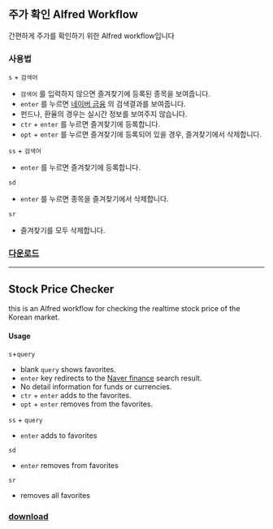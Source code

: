 ## 주가 확인 Alfred Workflow

간편하게 주가를 확인하기 위한 Alfred workflow입니다

### 사용법

`s` + `검색어`

- `검색어` 를 입력하지 않으면 즐겨찾기에 등록된 종목을 보여줍니다.
- `enter` 를 누르면 [네이버 금융](http://finance.naver.com/) 의 검색결과를 보여줍니다.
- 펀드나, 환율의 경우는 실시간 정보를 보여주지 않습니다.
- `ctr` + `enter` 를 누르면 즐겨찾기에 등록합니다.
- `opt` + `enter` 를 누르면 즐겨찾기에 등록되어 있을 경우, 즐겨찾기에서 삭제합니다.

`ss` + `검색어`

- `enter` 를 누르면 즐겨찾기에 등록합니다.

`sd`

- `enter` 를 누르면 종목을 즐겨찾기에서 삭제합니다.

`sr`

- 즐겨찾기를 모두 삭제합니다.


### [다운로드](https://github.com/sungminoh/alfred-workflow-stockprice/releases/download/3.0/stockprice_checker_v3.0.0.alfredworkflow)

-------------

## Stock Price Checker

this is an Alfred workflow for checking the realtime stock price of the Korean market.

#### Usage

`s`+`query`

- blank `query` shows favorites.
- `enter` key redirects to the [Naver finance](http://finance.naver.com/) search result.
- No detail information for funds or currencies.
- `ctr` + `enter` adds to the favorites.
- `opt` + `enter` removes from the favorites.

`ss` + `query`

- `enter` adds to favorites

`sd`

- `enter` removes from favorites

`sr`

- removes all favorites


### [download](https://github.com/sungminoh/alfred-workflow-stockprice/releases/download/3.0/stockprice_checker_v3.0.0.alfredworkflow)
